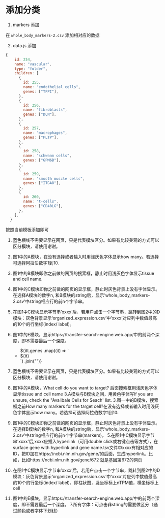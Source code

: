 # 添加分类

1. markers 添加

在 `whole_body_markers-2.csv` 添加相对应的数据

2. data.js 添加

```js
{
    id: 254,
    name: "vascular",
    type: "folder",
    children: [
      {
        id: 255,
        name: "endothelial cells",
        genes: ["TFPI"],
      },
      {
        id: 256,
        name: "fibroblasts",
        genes: ["DCN"],
      },
      {
        id: 257,
        name: "macrophages",
        genes: ["PLTP"],
      },
      {
        id: 258,
        name: "schwann cells",
        genes: ["GPM6B"],
      },
      {
        id: 259,
        name: "smooth muscle cells",
        genes: ["ITGA8"],
      },
      {
        id: 260,
        name: "t-cells",
        genes: ["CD40LG"],
      },
    ],
  }
```

按照当前模板添加即可



1. 蓝色横线不需要显示在网页，只是代表模块区分。如果有比较美观的方式可以区分模块，请使用谢谢。
2. 图1中的A模块，在没有选择或者输入时用浅灰色字体显示how many。若选择可选择阿拉伯数字1到10.
3. 图1中的B模块即你之前做的网页的搜索框，静止时用浅灰色字体显示tissue and cell name.
4. 图1中的C模块即你之前做的网页的显示框，静止时灰色背景上没有字体显示。在选择A模块的数字n, 和B模块的string后，显示’whole_body_markers-2.csv’中string相应行的前n个字节串。
5. 在图1中C模块显示字节串’xxxx’后，若用户点击一个字节串，跳转到图2中的D模块：灰色背景显示‘organized_expression.csv’中’xxxx’对应列中数值最高的10个的行坐标(index/ label)。
6. 图1中的E模块，显示https://transfer-search-engine.web.app/中的前两个深度，即不需要最后一个深度。


      <ul class="nested-list">
                  ${itt.genes
                    .map((it) => `<li class="gene-item">${it}</li>`)
                    .join("")}
              </ul>

1. 蓝色横线不需要显示在网页，只是代表模块区分。如果有比较美观的方式可以区分模块，请使用谢谢。
2. 图1中的A模块，What cell do you want to target? 后面搜索框用浅灰色字体显示tissue and cell name
3.A模块与B模块之间，用黄色字体写If you are unsure, check the "Avalibale Cells for Seach' list.
3.图一中的B模块，搜索框之前How many markers for the target cell?在没有选择或者输入时用浅灰色字体显示how many。若选择可选择阿拉伯数字1到10.
4. 图1中的C模块即你之前做的网页的显示框，静止时灰色背景上没有字体显示。在选择B模块的数字n, 和A模块的string后，显示’whole_body_markers-2.csv’中string相应行的前n个字节串(markers)。
5.在图1中C模块显示字节串’xxxx’后,xxxx应插入hyperlink（可用double click或右键点击等方式），在surface gene with hyperlink and gene name.tsv文件中xxxx有相对应的ID，把ID加在https://ncbi.nlm.nih.gov/gene/的后面，生成hyperlink。比如，比如https://ncbi.nlm.nih.gov/gene/672 就是基因第672的网页
6. 在图1中C模块显示字节串’xxxx’后，若用户点击一个字节串，跳转到图2中的D模块：灰色背景显示‘organized_expression.csv’中’xxxx’对应列中数值最高的10个的行坐标(index/ label)。即柱状图，竖坐标标上nTPM值，横坐标标上cell
6. 图1中的E模块，显示https://transfer-search-engine.web.app/中的前两个深度，即不需要最后一个深度。
7.所有字体：可点击非string的需要做区分（通过颜色或者字体下划线）